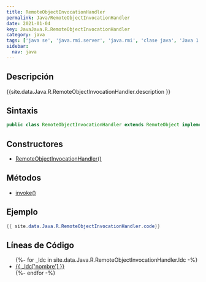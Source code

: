 ```yaml
---
title: RemoteObjectInvocationHandler
permalink: Java/RemoteObjectInvocationHandler
date: 2021-01-04
key: JavaJava.R.RemoteObjectInvocationHandler
category: java
tags: ['java se', 'java.rmi.server', 'java.rmi', 'clase java', 'Java 1.5']
sidebar: 
  nav: java
---
```


## Descripción
{{site.data.Java.R.RemoteObjectInvocationHandler.description }}

## Sintaxis
~~~java
public class RemoteObjectInvocationHandler extends RemoteObject implements InvocationHandler
~~~

## Constructores
* [RemoteObjectInvocationHandler()](/Java/RemoteObjectInvocationHandler/RemoteObjectInvocationHandler/)

## Métodos
* [invoke()](/Java/RemoteObjectInvocationHandler/invoke)

## Ejemplo
~~~java
{{ site.data.Java.R.RemoteObjectInvocationHandler.code}}
~~~

## Líneas de Código
<ul>
{%- for _ldc in site.data.Java.R.RemoteObjectInvocationHandler.ldc -%}
   <li>
       <a href="{{_ldc['url'] }}">{{ _ldc['nombre'] }}</a>
   </li>
{%- endfor -%}
</ul>
